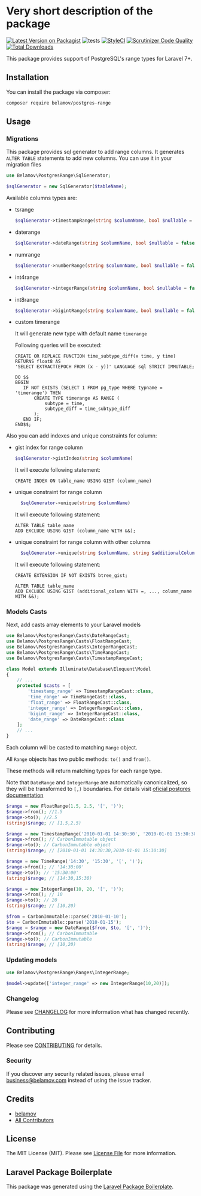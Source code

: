 # Very short description of the package

[![Latest Version on Packagist](https://img.shields.io/packagist/v/belamov/postgres-range.svg?style=flat-square)](https://packagist.org/packages/belamov/postgres-range)
![tests](https://github.com/belamov/postgres-range/workflows/tests/badge.svg)
[![StyleCI](https://github.styleci.io/repos/253326230/shield?branch=master)](https://github.styleci.io/repos/253326230)
[![Scrutinizer Code Quality](https://scrutinizer-ci.com/g/belamov/postgres-range/badges/quality-score.png?b=master)](https://scrutinizer-ci.com/g/belamov/postgres-range/?branch=master)
[![Total Downloads](https://img.shields.io/packagist/dt/belamov/postgres-range.svg?style=flat-square)](https://packagist.org/packages/belamov/postgres-range)

This package provides support of PostgreSQL's range types for Laravel 7+.

## Installation

You can install the package via composer:

```bash
composer require belamov/postgres-range
```

## Usage

### Migrations

This package provides sql generator to add range columns. It generates `ALTER TABLE` statements to add new columns.
You can use it in your migration files

```php
use Belamov\PostgresRange\SqlGenerator;

$sqlGenerator = new SqlGenerator($tableName);
```

Available columns types are:
 - tsrange
    ```php
    $sqlGenerator->timestampRange(string $columnName, bool $nullable = false, ?string $default = null)
    ```
 - daterange
    ```php
    $sqlGenerator->dateRange(string $columnName, bool $nullable = false, ?string $default = null)
    ```
 - numrange
    ```php
    $sqlGenerator->numberRange(string $columnName, bool $nullable = false, ?string $default = null)
    ```
 - int4range
    ```php
    $sqlGenerator->integerRange(string $columnName, bool $nullable = false, ?string $default = null)
    ```
 - int8range
    ```php
    $sqlGenerator->bigintRange(string $columnName, bool $nullable = false, ?string $default = null)
    ```
 - custom timerange
 
    It will generate new type with default name `timerange`
    
    Following queries will be executed:
    ```postgresql
    CREATE OR REPLACE FUNCTION time_subtype_diff(x time, y time) RETURNS float8 AS
    'SELECT EXTRACT(EPOCH FROM (x - y))' LANGUAGE sql STRICT IMMUTABLE;
   
   DO $$
   BEGIN
       IF NOT EXISTS (SELECT 1 FROM pg_type WHERE typname = 'timerange') THEN
           CREATE TYPE timerange AS RANGE (
               subtype = time,
               subtype_diff = time_subtype_diff
           );
       END IF;
   END$$;
    ``` 
   
Also you can add indexes and unique constraints for column:
  -  gist index for range column
      ```php
      $sqlGenerator->gistIndex(string $columnName)
        ```
     It will execute following statement:
     ```postgresql
     CREATE INDEX ON table_name USING GIST (column_name)
     ```
  - unique constraint for range column
      ```php
        $sqlGenerator->unique(string $columnName)
      ```
    It will execute following statement:
     ```postgresql
     ALTER TABLE table_name
     ADD EXCLUDE USING GIST (column_name WITH &&);
     ```
  - unique constraint for range column with other columns
      ```php
        $sqlGenerator->unique(string $columnName, string $additionalColumn, ...)
      ```
    It will execute following statement:
     ```postgresql
    CREATE EXTENSION IF NOT EXISTS btree_gist;
    
     ALTER TABLE table_name
     ADD EXCLUDE USING GIST (additional_column WITH =, ..., column_name WITH &&);
     ```

### Models Casts

Next, add casts array elements to your Laravel models

```php
use Belamov\PostgresRange\Casts\DateRangeCast;
use Belamov\PostgresRange\Casts\FloatRangeCast;
use Belamov\PostgresRange\Casts\IntegerRangeCast;
use Belamov\PostgresRange\Casts\TimeRangeCast;
use Belamov\PostgresRange\Casts\TimestampRangeCast;

class Model extends Illuminate\Database\Eloquent\Model
{
    // ...
    protected $casts = [
        'timestamp_range' => TimestampRangeCast::class,
        'time_range' => TimeRangeCast::class,
        'float_range' => FloatRangeCast::class,
        'integer_range' => IntegerRangeCast::class,
        'bigint_range' => IntegerRangeCast::class,
        'date_range' => DateRangeCast::class
    ];
    // ...
}
```

Each column will be casted to matching `Range` object. 

All `Range` objects has two public methods: `to()` and `from()`. 

These methods will return matching types for each range type.

Note that `DateRange` and `IntegerRange` are automatically canonicalized, so they will be transformed to `[,)` boundaries. For details visit [oficial postgres documentation](https://www.postgresql.org/docs/9.3/rangetypes.html)

```php
$range = new FloatRange(1.5, 2.5, '[', ')');
$range->from(); //1.5
$range->to(); //2.5
(string)$range; // [1.5,2.5)

$range = new TimestampRange('2010-01-01 14:30:30', '2010-01-01 15:30:30', '[', ')');
$range->from(); // CarbonImmutable object
$range->to(); // CarbonImmutable object
(string)$range; // [2010-01-01 14:30:30,2010-01-01 15:30:30]

$range = new TimeRange('14:30', '15:30', '[', ')');
$range->from(); // '14:30:00'
$range->to(); // '15:30:00'
(string)$range; // [14:30,15:30)

$range = new IntegerRange(10, 20, '[', ')');
$range->from(); // 10
$range->to(); // 20
(string)$range; // [10,20)

$from = CarbonImmutable::parse('2010-01-10');
$to = CarbonImmutable::parse('2010-01-15');
$range = $range = new DateRange($from, $to, '[', ')');
$range->from(); // CarbonImmutable
$range->to(); // CarbonImmutable
(string)$range; // [10,20)
```
### Updating models
```php
use Belamov\PostgresRange\Ranges\IntegerRange;

$model->update(['integer_range' => new IntegerRange(10,20)]);
```
### Changelog

Please see [CHANGELOG](CHANGELOG.md) for more information what has changed recently.

## Contributing

Please see [CONTRIBUTING](CONTRIBUTING.md) for details.

### Security

If you discover any security related issues, please email business@belamov.com instead of using the issue tracker.

## Credits

- [belamov](https://github.com/belamov)
- [All Contributors](../../contributors)

## License

The MIT License (MIT). Please see [License File](LICENSE.md) for more information.

## Laravel Package Boilerplate

This package was generated using the [Laravel Package Boilerplate](https://laravelpackageboilerplate.com).